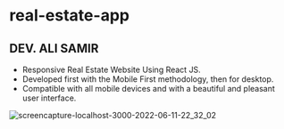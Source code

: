 # real-estate-app

## DEV. ALI SAMIR

- Responsive Real Estate Website Using React JS.
- Developed first with the Mobile First methodology, then for desktop.
- Compatible with all mobile devices and with a beautiful and pleasant user interface.


![screencapture-localhost-3000-2022-06-11-22_32_02](https://user-images.githubusercontent.com/62913154/173204270-084004ee-c65f-4659-9740-8bf7aee7fcfc.png)
